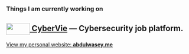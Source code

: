 ### Things I am currently working on

[<img src="https://jobs.cybervie.com/images/logos/gif-cyberlogo.gif" width="64" height="32" align="center"> **CyberVie**](jobs.cybervie.com) — Cybersecurity job platform.  
---

[View my personal website: **abdulwasey.me**](http://www.abdulwasey.me/)  

